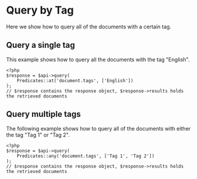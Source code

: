 # Query by Tag

Here we show how to query all of the documents with a certain tag.

## Query a single tag

This example shows how to query all the documents with the tag "English".

```
<?php
$response = $api->query(
    Predicates::at('document.tags', ['English'])
);
// $response contains the response object, $response->results holds the retrieved documents
```

## Query multiple tags

The following example shows how to query all of the documents with either the tag "Tag 1" or "Tag 2".

```
<?php
$response = $api->query(
    Predicates::any('document.tags', ['Tag 1', 'Tag 2'])
);
// $response contains the response object, $response->results holds the retrieved documents
```
